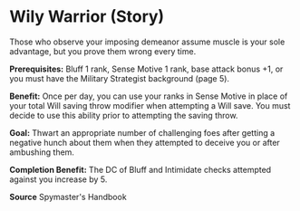 ﻿---
cssclass: [feats]

---
# Wily Warrior (Story)

Those who observe your imposing demeanor assume muscle is your sole advantage, but you prove them wrong every time.

**Prerequisites:** Bluff 1 rank, Sense Motive 1 rank, base attack bonus +1, or you must have the Military Strategist background (page 5).

**Benefit:** Once per day, you can use your ranks in Sense Motive in place of your total Will saving throw modifier when attempting a Will save. You must decide to use this ability prior to attempting the saving throw.

**Goal:** Thwart an appropriate number of challenging foes after getting a negative hunch about them when they attempted to deceive you or after ambushing them.

**Completion Benefit:** The DC of Bluff and Intimidate checks attempted against you increase by 5.

**Source** Spymaster's Handbook